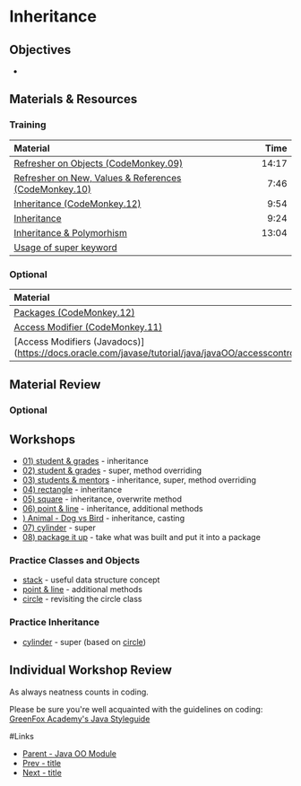 # Inheritance

## Objectives
-

## Materials & Resources

### Training
| Material | Time |
|:-------- |-----:|
|[Refresher on Objects (CodeMonkey.09)](https://youtu.be/ZpBtDTCgalw)|14:17|
|[Refresher on New, Values &amp; References (CodeMonkey.10)](https://youtu.be/eRfvgSvf-mM)|7:46|
|[Inheritance (CodeMonkey.12)](https://www.youtube.com/watch?v=gQTzUpqeLH4)|9:54|
|[Inheritance](https://www.youtube.com/watch?v=9JpNY-XAseg)|9:24|
|[Inheritance & Polymorhism](https://www.youtube.com/watch?v=Lsdaztp3_lw)|13:04|
|[Usage of super keyword](http://www.javatpoint.com/super-keyword)||


### Optional

| Material | Time |
|:-------- |-----:|
|[Packages (CodeMonkey.12)](https://www.youtube.com/watch?v=l5SviD48vOQ)|
|[Access Modifier (CodeMonkey.11)](https://www.youtube.com/watch?v=ePj64t65G40)|5:04|
|[Access Modifiers (Javadocs)] (https://docs.oracle.com/javase/tutorial/java/javaOO/accesscontrol.html)||

## Material Review

### Optional

## Workshops
- [01) student &amp; grades](workshop/Workshop01.md) - inheritance
- [02) student &amp; grades](workshop/Workshop02.md) - super, method overriding
- [03) students & mentors](workshop/Workshop03.md) - inheritance, super, method overriding
- [04) rectangle](workshop/Workshop04.md) - inheritance
- [05) square](workshop/Workshop05.md) - inheritance, overwrite method
- [06) point &amp; line](workshop/Workshop06.md) - inheritance, additional methods
- [  ) Animal - Dog vs Bird](workshop/WorkshopAnimal.md) - inheritance, casting
- [07) cylinder](workshop/Workshop07.md) - super
- [08) package it up](workshop/Workshop08.md) - take what was built and put it into a package

### Practice Classes and Objects
- [stack](workshop/stack.md) - useful data structure concept
- [point &amp; line](workshop/pointandline.md) - additional methods
- [circle](workshop/circle.md) - revisiting the circle class

### Practice Inheritance
- [cylinder](workshop/cylinder.md) - super (based on [circle](workshop/circle.md))


## Individual Workshop Review
As always neatness counts in coding.

Please be sure you're well acquainted with the guidelines on coding: [GreenFox Academy's Java Styleguide](../../styleguide/java.md)


#Links
- [Parent - Java OO Module](../README.md)
- [Prev - title](../1-objects-and-classes/README.md)
- [Next - title](../3-abstracts-and-interfaces/README.md)

